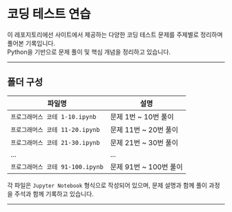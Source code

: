 # 코딩 테스트 연습

이 레포지토리에선 사이트에서 제공하는 다양한 코딩 테스트 문제를 주제별로 정리하며 풀어본 기록입니다.  
Python을 기반으로 문제 풀이 및 핵심 개념을 정리하고 있습니다.

---

## 폴더 구성

| 파일명 | 설명 |
|--------|------|
| `프로그래머스 코테 1-10.ipynb` | 문제 1번 ~ 10번 풀이 |
| `프로그래머스 코테 11-20.ipynb` | 문제 11번 ~ 20번 풀이 |
| `프로그래머스 코테 21-30.ipynb` | 문제 21번 ~ 30번 풀이 |
| ... | ... |
| `프로그래머스 코테 91-100.ipynb` | 문제 91번 ~ 100번 풀이 |

각 파일은 `Jupyter Notebook` 형식으로 작성되어 있으며, 문제 설명과 함께 풀이 과정을 주석과 함께 기록하고 있습니다.

---
